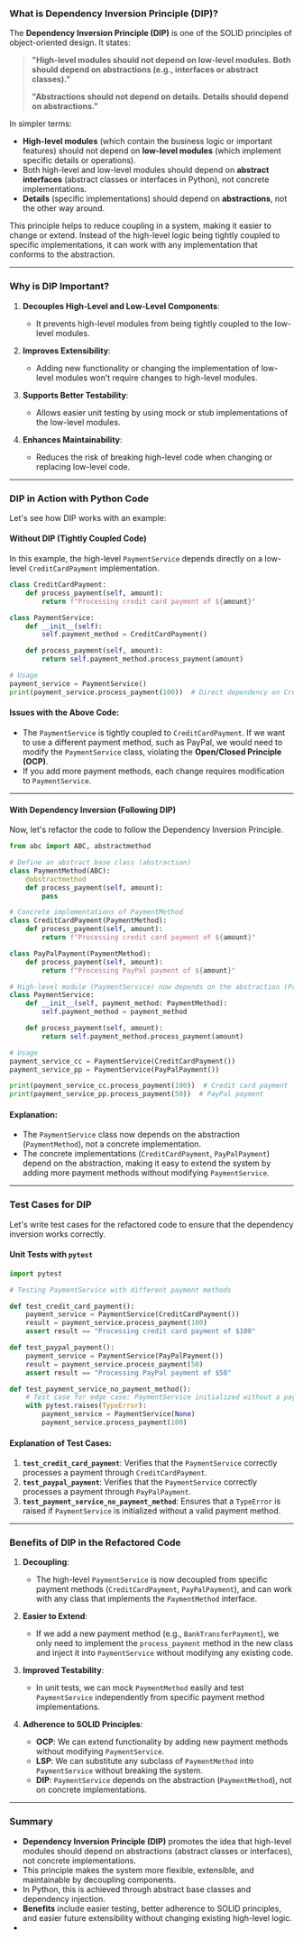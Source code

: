 ### **What is Dependency Inversion Principle (DIP)?**

The **Dependency Inversion Principle (DIP)** is one of the SOLID principles of object-oriented design. It states:

> **"High-level modules should not depend on low-level modules. Both should depend on abstractions (e.g., interfaces or abstract classes)."**
>
> **"Abstractions should not depend on details. Details should depend on abstractions."**

In simpler terms:
- **High-level modules** (which contain the business logic or important features) should not depend on **low-level modules** (which implement specific details or operations).
- Both high-level and low-level modules should depend on **abstract interfaces** (abstract classes or interfaces in Python), not concrete implementations.
- **Details** (specific implementations) should depend on **abstractions**, not the other way around.

This principle helps to reduce coupling in a system, making it easier to change or extend. Instead of the high-level logic being tightly coupled to specific implementations, it can work with any implementation that conforms to the abstraction.

---

### **Why is DIP Important?**
1. **Decouples High-Level and Low-Level Components**:
   - It prevents high-level modules from being tightly coupled to the low-level modules.
   
2. **Improves Extensibility**:
   - Adding new functionality or changing the implementation of low-level modules won’t require changes to high-level modules.
   
3. **Supports Better Testability**:
   - Allows easier unit testing by using mock or stub implementations of the low-level modules.

4. **Enhances Maintainability**:
   - Reduces the risk of breaking high-level code when changing or replacing low-level code.

---

### **DIP in Action with Python Code**

Let's see how DIP works with an example:

#### **Without DIP (Tightly Coupled Code)**

In this example, the high-level `PaymentService` depends directly on a low-level `CreditCardPayment` implementation.

```python
class CreditCardPayment:
    def process_payment(self, amount):
        return f"Processing credit card payment of ${amount}"

class PaymentService:
    def __init__(self):
        self.payment_method = CreditCardPayment()

    def process_payment(self, amount):
        return self.payment_method.process_payment(amount)

# Usage
payment_service = PaymentService()
print(payment_service.process_payment(100))  # Direct dependency on CreditCardPayment
```

#### **Issues with the Above Code**:
- The `PaymentService` is tightly coupled to `CreditCardPayment`. If we want to use a different payment method, such as PayPal, we would need to modify the `PaymentService` class, violating the **Open/Closed Principle (OCP)**.
- If you add more payment methods, each change requires modification to `PaymentService`.

---

#### **With Dependency Inversion (Following DIP)**

Now, let's refactor the code to follow the Dependency Inversion Principle.

```python
from abc import ABC, abstractmethod

# Define an abstract base class (abstraction)
class PaymentMethod(ABC):
    @abstractmethod
    def process_payment(self, amount):
        pass

# Concrete implementations of PaymentMethod
class CreditCardPayment(PaymentMethod):
    def process_payment(self, amount):
        return f"Processing credit card payment of ${amount}"

class PayPalPayment(PaymentMethod):
    def process_payment(self, amount):
        return f"Processing PayPal payment of ${amount}"

# High-level module (PaymentService) now depends on the abstraction (PaymentMethod)
class PaymentService:
    def __init__(self, payment_method: PaymentMethod):
        self.payment_method = payment_method

    def process_payment(self, amount):
        return self.payment_method.process_payment(amount)

# Usage
payment_service_cc = PaymentService(CreditCardPayment())
payment_service_pp = PaymentService(PayPalPayment())

print(payment_service_cc.process_payment(100))  # Credit card payment
print(payment_service_pp.process_payment(50))  # PayPal payment
```

#### **Explanation**:
- The `PaymentService` class now depends on the abstraction (`PaymentMethod`), not a concrete implementation.
- The concrete implementations (`CreditCardPayment`, `PayPalPayment`) depend on the abstraction, making it easy to extend the system by adding more payment methods without modifying `PaymentService`.

---

### **Test Cases for DIP**

Let's write test cases for the refactored code to ensure that the dependency inversion works correctly.

#### **Unit Tests with `pytest`**

```python
import pytest

# Testing PaymentService with different payment methods

def test_credit_card_payment():
    payment_service = PaymentService(CreditCardPayment())
    result = payment_service.process_payment(100)
    assert result == "Processing credit card payment of $100"

def test_paypal_payment():
    payment_service = PaymentService(PayPalPayment())
    result = payment_service.process_payment(50)
    assert result == "Processing PayPal payment of $50"

def test_payment_service_no_payment_method():
    # Test case for edge case: PaymentService initialized without a payment method
    with pytest.raises(TypeError):
        payment_service = PaymentService(None)
        payment_service.process_payment(100)
```

#### **Explanation of Test Cases**:
1. **`test_credit_card_payment`**: Verifies that the `PaymentService` correctly processes a payment through `CreditCardPayment`.
2. **`test_paypal_payment`**: Verifies that the `PaymentService` correctly processes a payment through `PayPalPayment`.
3. **`test_payment_service_no_payment_method`**: Ensures that a `TypeError` is raised if `PaymentService` is initialized without a valid payment method.

---

### **Benefits of DIP in the Refactored Code**
1. **Decoupling**:
   - The high-level `PaymentService` is now decoupled from specific payment methods (`CreditCardPayment`, `PayPalPayment`), and can work with any class that implements the `PaymentMethod` interface.

2. **Easier to Extend**:
   - If we add a new payment method (e.g., `BankTransferPayment`), we only need to implement the `process_payment` method in the new class and inject it into `PaymentService` without modifying any existing code.

3. **Improved Testability**:
   - In unit tests, we can mock `PaymentMethod` easily and test `PaymentService` independently from specific payment method implementations.

4. **Adherence to SOLID Principles**:
   - **OCP**: We can extend functionality by adding new payment methods without modifying `PaymentService`.
   - **LSP**: We can substitute any subclass of `PaymentMethod` into `PaymentService` without breaking the system.
   - **DIP**: `PaymentService` depends on the abstraction (`PaymentMethod`), not on concrete implementations.

---

### **Summary**
- **Dependency Inversion Principle (DIP)** promotes the idea that high-level modules should depend on abstractions (abstract classes or interfaces), not concrete implementations.
- This principle makes the system more flexible, extensible, and maintainable by decoupling components.
- In Python, this is achieved through abstract base classes and dependency injection.
- **Benefits** include easier testing, better adherence to SOLID principles, and easier future extensibility without changing existing high-level logic.
- 